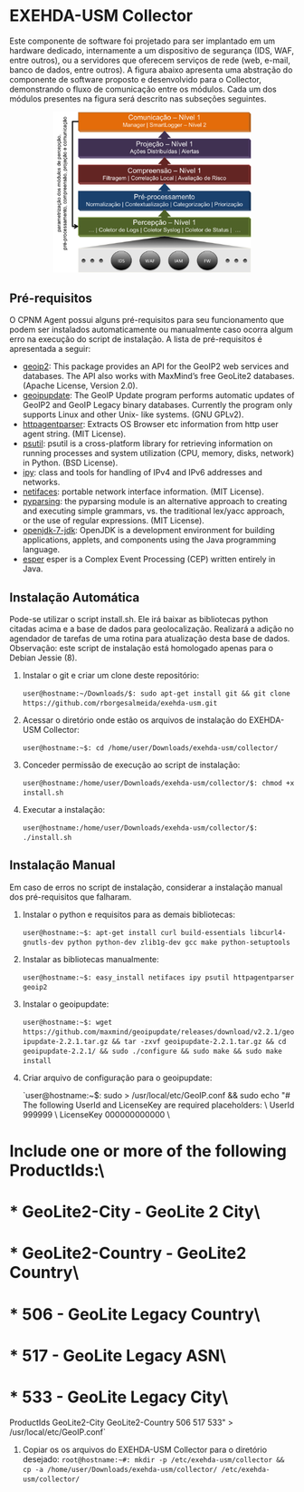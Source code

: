 # EXEHDA-USM Collector

Este componente de software foi projetado para ser implantado em um hardware dedicado, internamente a um dispositivo de segurança (IDS, WAF, entre outros), ou a servidores que oferecem serviços de rede (web, e-mail, banco de dados, entre outros). A figura abaixo apresenta uma abstração do componente de software proposto e desenvolvido para o Collector, demonstrando o fluxo de comunicação entre os módulos. Cada um dos módulos presentes na figura será descrito nas subseções seguintes.

<p align="center">
  <img src="https://github.com/rborgesalmeida/exehda-usm/raw/prototipo-dissertacao/collector/exehda-usm-collector.png" width="350"/>
</p>


## Pré-requisitos

O CPNM Agent possui alguns pré-requisitos para seu funcionamento que podem ser instalados automaticamente ou manualmente caso ocorra algum erro na execução do script de instalação. A lista de pré-requisitos é apresentada a seguir:

* [geoip2](https://pypi.python.org/pypi/geoip2): This package provides an API for the GeoIP2 web services and databases. The API also works with MaxMind’s free GeoLite2 databases. (Apache License, Version 2.0).
* [geoipupdate](https://github.com/maxmind/geoipupdate): The GeoIP Update program performs automatic updates of GeoIP2 and GeoIP Legacy binary databases. Currently the program only supports Linux and other Unix- like systems. (GNU GPLv2).
* [httpagentparser](https://pypi.python.org/pypi/httpagentparser/): Extracts OS Browser etc information from http user agent string. (MIT License).
* [psutil](https://pypi.python.org/pypi/psutil/): psutil is a cross-platform library for retrieving information on running processes and system utilization (CPU, memory, disks, network) in Python. (BSD License).
* [ipy](https://pypi.python.org/pypi/IPy/): class and tools for handling of IPv4 and IPv6 addresses and networks.
* [netifaces](https://pypi.python.org/pypi/netifaces/): portable network interface information. (MIT License).
* [pyparsing](https://pypi.python.org/pypi/pyparsing/): the pyparsing module is an alternative approach to creating and executing  simple grammars, vs. the traditional lex/yacc approach, or the use of  regular expressions. (MIT License).
* [openjdk-7-jdk](https://packages.debian.org/en/wheezy/openjdk-7-jdk): OpenJDK is a development environment for building applications, applets, and components using the Java programming language.
* [esper](http://www.espertech.com/products/index.php) esper is a Complex Event Processing (CEP) written entirely in Java.
 
## Instalação Automática
Pode-se utilizar o script install.sh. Ele irá baixar as bibliotecas python citadas acima e a base de dados para geolocalização. Realizará a adição no agendador de tarefas de uma rotina para atualização desta base de dados. Observação: este script de instalação está homologado apenas para o Debian Jessie (8).

 1. Instalar o git e criar um clone deste repositório:	
 
 	`user@hostname:~/Downloads/$: sudo apt-get install git && git clone https://github.com/rborgesalmeida/exehda-usm.git`

 1. Acessar o diretório onde estão os arquivos de instalação do EXEHDA-USM Collector:
 
 	`user@hostname:~$: cd /home/user/Downloads/exehda-usm/collector/`

 1. Conceder permissão de execução ao script de instalação:
 
	`user@hostname:/home/user/Downloads/exehda-usm/collector/$: chmod +x install.sh`

 1. Executar a instalação: 
 
	`user@hostname:/home/user/Downloads/exehda-usm/collector/$: ./install.sh`

## Instalação Manual
Em caso de erros no script de instalação, considerar a instalação manual dos pré-requisitos que falharam.

1. Instalar o python e requisitos para as demais bibliotecas:

	`user@hostname:~$: apt-get install curl build-essentials libcurl4-gnutls-dev python python-dev zlib1g-dev gcc make python-setuptools`
	
1. Instalar as bibliotecas manualmente: 

	`user@hostname:~$: easy_install netifaces ipy psutil httpagentparser geoip2`
	
1. Instalar o geoipupdate:

	`user@hostname:~$: wget https://github.com/maxmind/geoipupdate/releases/download/v2.2.1/geoipupdate-2.2.1.tar.gz && tar -zxvf geoipupdate-2.2.1.tar.gz && cd geoipupdate-2.2.1/ && sudo ./configure && sudo make && sudo make install`

1. Criar arquivo de configuração para o geoipupdate:
	
	`user@hostname:~$: sudo > /usr/local/etc/GeoIP.conf && sudo echo "# The following UserId and LicenseKey are required placeholders: \\
UserId 999999 \\
LicenseKey 000000000000 \\
# Include one or more of the following ProductIds:\\
# * GeoLite2-City - GeoLite 2 City\\
# * GeoLite2-Country - GeoLite2 Country\\
# * 506 - GeoLite Legacy Country\\
# * 517 - GeoLite Legacy ASN\\
# * 533 - GeoLite Legacy City\\
ProductIds GeoLite2-City GeoLite2-Country 506 517 533" > /usr/local/etc/GeoIP.conf`
	
1. Copiar os os arquivos do EXEHDA-USM Collector para o diretório desejado:
 	`root@hostname:~#: mkdir -p /etc/exehda-usm/collector && cp -a /home/user/Downloads/exehda-usm/collector/ /etc/exehda-usm/collector/`

